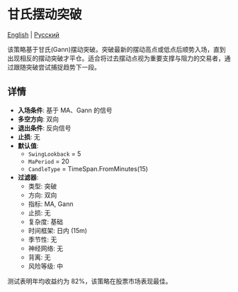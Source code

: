 # 甘氏摆动突破
[English](README.md) | [Русский](README_ru.md)

该策略基于甘氏(Gann)摆动突破。突破最新的摆动高点或低点后顺势入场，直到出现相反的摆动突破才平仓。适合将过去摆动点视为重要支撑与阻力的交易者，通过跟随突破尝试捕捉趋势下一段。

## 详情
- **入场条件**: 基于 MA、Gann 的信号
- **多空方向**: 双向
- **退出条件**: 反向信号
- **止损**: 无
- **默认值**:
  - `SwingLookback` = 5
  - `MaPeriod` = 20
  - `CandleType` = TimeSpan.FromMinutes(15)
- **过滤器**:
  - 类型: 突破
  - 方向: 双向
  - 指标: MA, Gann
  - 止损: 无
  - 复杂度: 基础
  - 时间框架: 日内 (15m)
  - 季节性: 无
  - 神经网络: 无
  - 背离: 无
  - 风险等级: 中

测试表明年均收益约为 82%，该策略在股票市场表现最佳。
